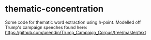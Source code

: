 # thematic-concentration
Some code for thematic word extraction using h-point. Modelled off Trump's campaign speeches found here: https://github.com/unendin/Trump_Campaign_Corpus/tree/master/text
